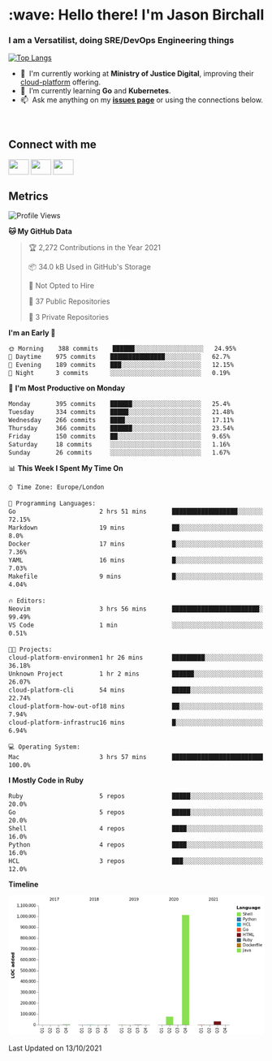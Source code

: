 <h1 align="left" id="jason-title">:wave: Hello there! I'm Jason Birchall</h1>
<h3 align="left">I am a Versatilist, doing SRE/DevOps Engineering things</h3>

[![Top Langs](https://github-readme-stats.vercel.app/api?username=jasonBirchall&show_icons=true&count_private=true&include_all_commits=true&theme=gruvbox)](https://github.com/anuraghazra/github-readme-stats)

- :office: &nbsp;I'm currently working at **Ministry of Justice Digital**, improving their [cloud-platform](https://github.com/ministryofjustice/cloud-platform) offering.
- :seedling: &nbsp;I’m currently learning **Go** and **Kubernetes**.
- :mailbox: &nbsp;Ask me anything on my **[issues page]** or using the connections below.


<br>

<h2>Connect with me</h2>
<p>
<a href="https://twitter.com/jsonBirchall" target="blank"><img align="center" src="https://cdn.jsdelivr.net/npm/simple-icons@3.0.1/icons/twitter.svg" alt="" height="30" width="40" /></a>
<a href="https://keybase.io/json0" target="blank"><img align="center" src="https://cdn.jsdelivr.net/npm/simple-icons@3.0.1/icons/keybase.svg" alt="" height="30" width="40" /></a>
<a href="https://www.reddit.com/user/kakorate" target="blank"><img align="center" src="https://cdn.jsdelivr.net/npm/simple-icons@3.0.1/icons/reddit.svg" alt="" height="30" width="40" /></a>
</p>

<h2>Metrics</h2>

<!--START_SECTION:waka-->
![Profile Views](http://img.shields.io/badge/Profile%20Views-0-blue)

**🐱 My GitHub Data** 

> 🏆 2,272 Contributions in the Year 2021
 > 
> 📦 34.0 kB Used in GitHub's Storage 
 > 
> 🚫 Not Opted to Hire
 > 
> 📜 37 Public Repositories 
 > 
> 🔑 3 Private Repositories  
 > 
**I'm an Early 🐤** 

```text
🌞 Morning    388 commits    ██████░░░░░░░░░░░░░░░░░░░   24.95% 
🌆 Daytime    975 commits    ███████████████░░░░░░░░░░   62.7% 
🌃 Evening    189 commits    ███░░░░░░░░░░░░░░░░░░░░░░   12.15% 
🌙 Night      3 commits      ░░░░░░░░░░░░░░░░░░░░░░░░░   0.19%

```
📅 **I'm Most Productive on Monday** 

```text
Monday       395 commits    ██████░░░░░░░░░░░░░░░░░░░   25.4% 
Tuesday      334 commits    █████░░░░░░░░░░░░░░░░░░░░   21.48% 
Wednesday    266 commits    ████░░░░░░░░░░░░░░░░░░░░░   17.11% 
Thursday     366 commits    ██████░░░░░░░░░░░░░░░░░░░   23.54% 
Friday       150 commits    ██░░░░░░░░░░░░░░░░░░░░░░░   9.65% 
Saturday     18 commits     ░░░░░░░░░░░░░░░░░░░░░░░░░   1.16% 
Sunday       26 commits     ░░░░░░░░░░░░░░░░░░░░░░░░░   1.67%

```


📊 **This Week I Spent My Time On** 

```text
⌚︎ Time Zone: Europe/London

💬 Programming Languages: 
Go                       2 hrs 51 mins       ██████████████████░░░░░░░   72.15% 
Markdown                 19 mins             ██░░░░░░░░░░░░░░░░░░░░░░░   8.0% 
Docker                   17 mins             █░░░░░░░░░░░░░░░░░░░░░░░░   7.36% 
YAML                     16 mins             █░░░░░░░░░░░░░░░░░░░░░░░░   7.03% 
Makefile                 9 mins              █░░░░░░░░░░░░░░░░░░░░░░░░   4.04%

🔥 Editors: 
Neovim                   3 hrs 56 mins       ████████████████████████░   99.49% 
VS Code                  1 min               ░░░░░░░░░░░░░░░░░░░░░░░░░   0.51%

🐱‍💻 Projects: 
cloud-platform-environmen1 hr 26 mins        █████████░░░░░░░░░░░░░░░░   36.18% 
Unknown Project          1 hr 2 mins         ██████░░░░░░░░░░░░░░░░░░░   26.07% 
cloud-platform-cli       54 mins             █████░░░░░░░░░░░░░░░░░░░░   22.74% 
cloud-platform-how-out-of18 mins             ██░░░░░░░░░░░░░░░░░░░░░░░   7.94% 
cloud-platform-infrastruc16 mins             █░░░░░░░░░░░░░░░░░░░░░░░░   6.94%

💻 Operating System: 
Mac                      3 hrs 57 mins       █████████████████████████   100.0%

```

**I Mostly Code in Ruby** 

```text
Ruby                     5 repos             █████░░░░░░░░░░░░░░░░░░░░   20.0% 
Go                       5 repos             █████░░░░░░░░░░░░░░░░░░░░   20.0% 
Shell                    4 repos             ████░░░░░░░░░░░░░░░░░░░░░   16.0% 
Python                   4 repos             ████░░░░░░░░░░░░░░░░░░░░░   16.0% 
HCL                      3 repos             ███░░░░░░░░░░░░░░░░░░░░░░   12.0%

```


**Timeline**

![Chart not found](https://raw.githubusercontent.com/jasonBirchall/jasonBirchall/main/charts/bar_graph.png) 


 Last Updated on 13/10/2021
<!--END_SECTION:waka-->

<!-- links -->

[issues page]: https://github.com/jasonBirchall/jasonBirchall/issues "jasonBirchall/issues"
